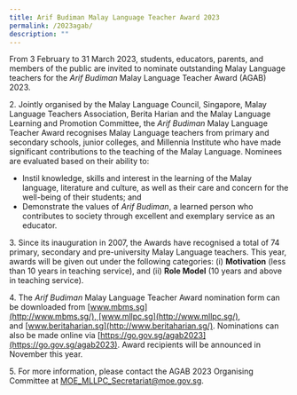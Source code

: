 ```yaml
---
title: Arif Budiman Malay Language Teacher Award 2023
permalink: /2023agab/
description: ""
---
```


From 3 February to 31 March 2023, students, educators, parents, and members of the public are invited to nominate outstanding Malay Language teachers for the _Arif Budiman_ Malay Language Teacher Award (AGAB) 2023.

2. Jointly organised by the Malay Language Council, Singapore, Malay Language Teachers Association, Berita Harian and the Malay Language Learning and Promotion Committee, the _Arif Budiman_ Malay Language Teacher Award recognises Malay Language teachers from primary and secondary schools, junior colleges, and Millennia Institute who have made significant contributions to the teaching of the Malay Language. Nominees are evaluated based on their ability to:

*   Instil knowledge, skills and interest in the learning of the Malay language, literature and culture, as well as their care and concern for the well-being of their students; and
*   Demonstrate the values of _Arif Budiman_, a learned person who contributes to society through excellent and exemplary service as an educator.

3. Since its inauguration in 2007, the Awards have recognised a total of 74 primary, secondary and pre-university Malay Language teachers. This year, awards will be given out under the following categories: (i) **Motivation** (less than 10 years in teaching service), and (ii) **Role Model** (10 years and above in teaching service).

4. The _Arif Budiman_ Malay Language Teacher Award nomination form can be downloaded from [www.mbms.sg](http://www.mbms.sg/), [www.mllpc.sg](http://www.mllpc.sg/), and [www.beritaharian.sg](http://www.beritaharian.sg/). Nominations can also be made online via [https://go.gov.sg/agab2023](https://go.gov.sg/agab2023). Award recipients will be announced in November this year.

5. For more information, please contact the AGAB 2023 Organising Committee at [MOE\_MLLPC\_Secretariat@moe.gov.sg](mailto:MOE_MLLPC_Secretariat@moe.gov.sg).